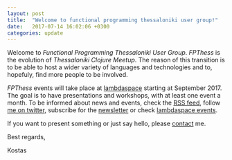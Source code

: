 ```yaml
---
layout: post
title:  "Welcome to functional programming thessaloniki user group!"
date:   2017-07-14 16:02:06 +0300
categories: update
---
```

Welcome to _Functional Programming Thessaloniki User Group_. _FPThess_ is the evolution
of _Thessaloniki Clojure Meetup_. The reason of this transition is to be able to host
a wider variety of languages and technologies and to, hopefuly, find more people to be involved.

_FPThess_ events will take place at [lambdaspace] starting at September 2017.
The goal is to have presentations and workshops, with at least one event a month.
To be informed about news and events, check the [RSS feed][feed.xml],
follow [me on twitter][twitter], subscribe for the [newsletter] or
check [lambdaspace events][lambdaspace-events].

If you want to present something or just say hello, please [contact] me.

Best regards,

Kostas


[lambdaspace]: https://lambdaspace.gr/
[contact]: https://fpthess.github.io/contact
[feed.xml]: https://fpthess.github.io/feed.xml
[twitter]: https://twitter.com/kongeor
[newsletter]: https://fpthess.github.io/newsletter
[lambdaspace-events]: https://community.lambdaspace.gr/


